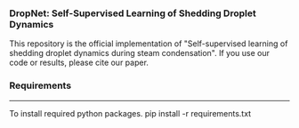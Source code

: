 ### DropNet: Self-Supervised Learning of Shedding Droplet Dynamics
This repository is the official implementation of "Self-supervised learning of shedding droplet dynamics during steam condensation".
If you use our code or results, please cite our paper.
### Requirements
---
To install required python packages.
pip install -r requirements.txt
